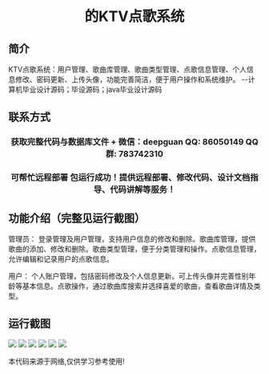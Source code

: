 <p><h1 align="center">的KTV点歌系统</h1></p>

## 简介
KTV点歌系统：用户管理、歌曲库管理、歌曲类型管理、点歌信息管理、个人信息修改、密码更新、上传头像，功能完善简洁，便于用户操作和系统维护。    --计算机毕业设计源码；毕设源码；java毕业设计源码


## 联系方式
<p><h3 align="center">获取完整代码与数据库文件 + 微信：deepguan QQ: 86050149 QQ群: 783742310</h3></p>
<p><h3 align="center">可帮忙远程部署 包运行成功！提供远程部署、修改代码、设计文档指导、代码讲解等服务！</h3></p>

## 功能介绍（完整见运行截图）
管理员： 登录管理及用户管理，支持用户信息的修改和删除。歌曲库管理，提供歌曲的添加、修改和删除。歌曲类型管理，便于分类管理和操作。点歌信息管理，允许编辑和记录用户的点歌信息。

用户： 个人账户管理，包括密码修改及个人信息更新。可上传头像并完善性别年龄等基本信息。点歌操作，通过歌曲库搜索并选择喜爱的歌曲，查看歌曲详情及类型。


## 运行截图
![](https://bs-1329754181.cos.ap-shanghai.myqcloud.com/ssm/KTVSongSystem/img/001.jpg)
![](https://bs-1329754181.cos.ap-shanghai.myqcloud.com/ssm/KTVSongSystem/img/002.jpg)
![](https://bs-1329754181.cos.ap-shanghai.myqcloud.com/ssm/KTVSongSystem/img/003.jpg)
![](https://bs-1329754181.cos.ap-shanghai.myqcloud.com/ssm/KTVSongSystem/img/004.jpg)
![](https://bs-1329754181.cos.ap-shanghai.myqcloud.com/ssm/KTVSongSystem/img/005.jpg)
![](https://bs-1329754181.cos.ap-shanghai.myqcloud.com/ssm/KTVSongSystem/img/006.jpg)

<p>本代码来源于网络,仅供学习参考使用!</p>
